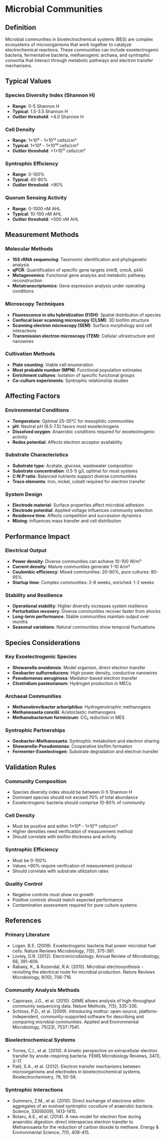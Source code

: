 # Microbial Communities

## Definition

Microbial communities in bioelectrochemical systems (BES) are complex ecosystems of microorganisms that work together to catalyze electrochemical reactions. These communities can include exoelectrogenic bacteria, fermentative bacteria, methanogenic archaea, and syntrophic consortia that interact through metabolic pathways and electron transfer mechanisms.

## Typical Values

### Species Diversity Index (Shannon H)
- **Range**: 0-5 Shannon H
- **Typical**: 1.5-3.5 Shannon H
- **Outlier threshold**: >4.0 Shannon H

### Cell Density
- **Range**: 1×10⁶ - 1×10¹² cells/cm³
- **Typical**: 1×10⁸ - 1×10¹⁰ cells/cm³
- **Outlier threshold**: >1×10¹¹ cells/cm³

### Syntrophic Efficiency
- **Range**: 0-100%
- **Typical**: 40-80%
- **Outlier threshold**: >90%

### Quorum Sensing Activity
- **Range**: 0-1000 nM AHL
- **Typical**: 10-100 nM AHL
- **Outlier threshold**: >500 nM AHL

## Measurement Methods

### Molecular Methods
- **16S rRNA sequencing**: Taxonomic identification and phylogenetic analysis
- **qPCR**: Quantification of specific gene targets (mtrB, omcA, pilA)
- **Metagenomics**: Functional gene analysis and metabolic pathway reconstruction
- **Metatranscriptomics**: Gene expression analysis under operating conditions

### Microscopy Techniques
- **Fluorescence in situ hybridization (FISH)**: Spatial distribution of species
- **Confocal laser scanning microscopy (CLSM)**: 3D biofilm structure
- **Scanning electron microscopy (SEM)**: Surface morphology and cell interactions
- **Transmission electron microscopy (TEM)**: Cellular ultrastructure and nanowires

### Cultivation Methods
- **Plate counting**: Viable cell enumeration
- **Most probable number (MPN)**: Functional population estimates
- **Enrichment cultures**: Isolation of specific functional groups
- **Co-culture experiments**: Syntrophic relationship studies

## Affecting Factors

### Environmental Conditions
- **Temperature**: Optimal 25-35°C for mesophilic communities
- **pH**: Neutral pH (6.5-7.5) favors most exoelectrogens
- **Dissolved oxygen**: Anaerobic conditions required for exoelectrogenic activity
- **Redox potential**: Affects electron acceptor availability

### Substrate Characteristics
- **Substrate type**: Acetate, glucose, wastewater composition
- **Substrate concentration**: 0.5-5 g/L optimal for most systems
- **C:N:P ratio**: Balanced nutrients support diverse communities
- **Trace elements**: Iron, nickel, cobalt required for electron transfer

### System Design
- **Electrode material**: Surface properties affect microbial adhesion
- **Electrode potential**: Applied voltage influences community selection
- **Residence time**: Affects competition and succession dynamics
- **Mixing**: Influences mass transfer and cell distribution

## Performance Impact

### Electrical Output
- **Power density**: Diverse communities can achieve 10-100 W/m³
- **Current density**: Mature communities generate 1-10 A/m²
- **Coulombic efficiency**: Mixed communities: 20-80%, pure cultures: 80-95%
- **Startup time**: Complex communities: 2-8 weeks, enriched: 1-2 weeks

### Stability and Resilience
- **Operational stability**: Higher diversity increases system resilience
- **Perturbation recovery**: Diverse communities recover faster from shocks
- **Long-term performance**: Stable communities maintain output over months
- **Seasonal variations**: Natural communities show temporal fluctuations

## Species Considerations

### Key Exoelectrogenic Species
- **Shewanella oneidensis**: Model organism, direct electron transfer
- **Geobacter sulfurreducens**: High power density, conductive nanowires
- **Pseudomonas aeruginosa**: Mediator-based electron transfer
- **Clostridium pasteurianum**: Hydrogen production in MECs

### Archaeal Communities
- **Methanobrevibacter arboriphilus**: Hydrogenotrophic methanogens
- **Methanosaeta concilii**: Acetoclastic methanogens
- **Methanobacterium formicicum**: CO₂ reduction in MES

### Syntrophic Partnerships
- **Geobacter-Methanosaeta**: Syntrophic metabolism and electron sharing
- **Shewanella-Pseudomonas**: Cooperative biofilm formation
- **Fermenter-Exoelectrogen**: Substrate degradation and electron transfer

## Validation Rules

### Community Composition
- Species diversity index should be between 0-5 Shannon H
- Dominant species should not exceed 70% of total abundance
- Exoelectrogenic bacteria should comprise 10-80% of community

### Cell Density
- Must be positive and within 1×10⁶ - 1×10¹² cells/cm³
- Higher densities need verification of measurement method
- Should correlate with biofilm thickness and activity

### Syntrophic Efficiency
- Must be 0-100%
- Values >90% require verification of measurement protocol
- Should correlate with substrate utilization rates

### Quality Control
- Negative controls must show no growth
- Positive controls should match expected performance
- Contamination assessment required for pure culture systems

## References

### Primary Literature
- Logan, B.E. (2009). Exoelectrogenic bacteria that power microbial fuel cells. Nature Reviews Microbiology, 7(5), 375-381.
- Lovley, D.R. (2012). Electromicrobiology. Annual Review of Microbiology, 66, 391-409.
- Rabaey, K., & Rozendal, R.A. (2010). Microbial electrosynthesis - revisiting the electrical route for microbial production. Nature Reviews Microbiology, 8(10), 706-716.

### Community Analysis Methods
- Caporaso, J.G., et al. (2010). QIIME allows analysis of high-throughput community sequencing data. Nature Methods, 7(5), 335-336.
- Schloss, P.D., et al. (2009). Introducing mothur: open-source, platform-independent, community-supported software for describing and comparing microbial communities. Applied and Environmental Microbiology, 75(23), 7537-7541.

### Bioelectrochemical Systems
- Torres, C.I., et al. (2010). A kinetic perspective on extracellular electron transfer by anode-respiring bacteria. FEMS Microbiology Reviews, 34(1), 3-17.
- Patil, S.A., et al. (2012). Electron transfer mechanisms between microorganisms and electrodes in bioelectrochemical systems. Bioelectrochemistry, 78, 50-56.

### Syntrophic Interactions
- Summers, Z.M., et al. (2010). Direct exchange of electrons within aggregates of an evolved syntrophic coculture of anaerobic bacteria. Science, 330(6009), 1413-1415.
- Rotaru, A.E., et al. (2014). A new model for electron flow during anaerobic digestion: direct interspecies electron transfer to Methanosaeta for the reduction of carbon dioxide to methane. Energy & Environmental Science, 7(1), 408-415.